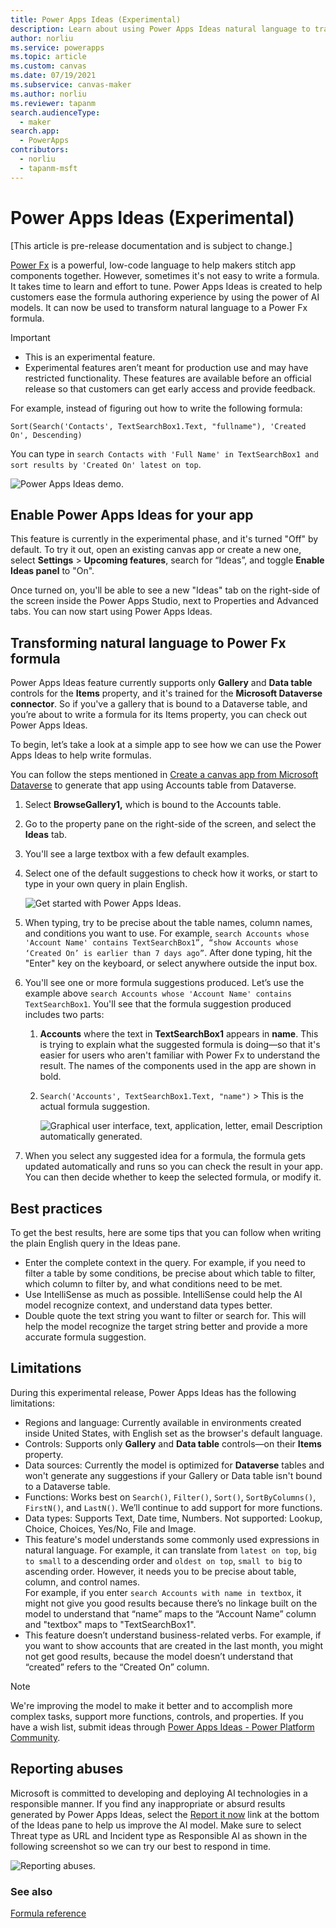 ```yaml
---
title: Power Apps Ideas (Experimental)
description: Learn about using Power Apps Ideas natural language to transform into Power Fx formulas.
author: norliu
ms.service: powerapps
ms.topic: article
ms.custom: canvas
ms.date: 07/19/2021
ms.subservice: canvas-maker
ms.author: norliu
ms.reviewer: tapanm
search.audienceType: 
  - maker
search.app: 
  - PowerApps
contributors:
  - norliu
  - tapanm-msft
---
```


# Power Apps Ideas (Experimental)

[This article is pre-release documentation and is subject to change.]

[Power Fx](/power-platform/power-fx/overview) is a powerful, low-code language to help makers stitch app components together. However, sometimes it's not easy to write a formula. It takes time to learn and effort to tune. Power Apps Ideas is created to help customers ease the formula authoring experience by using the power of AI models. It can
now be used to transform natural language to a Power Fx formula.

> [!IMPORTANT]
> - This is an experimental feature.
> - Experimental features aren’t meant for production use and may have restricted functionality. These features are available before an official release so that customers can get early access and provide feedback.

For example, instead of figuring out how to write the following formula:

```powerapps-dot
Sort(Search('Contacts', TextSearchBox1.Text, "fullname"), 'Created On', Descending)
```

You can type in `search Contacts with 'Full Name' in TextSearchBox1 and sort results by 'Created On' latest on top`.

![Power Apps Ideas demo.](media/power-apps-ideas/power-apps-ideas-demo.gif "Animation that shows how Power Apps Ideas work")

## Enable Power Apps Ideas for your app

This feature is currently in the experimental phase, and it's turned "Off" by default. To try it out, open an existing canvas app or create a new one, select **Settings** > **Upcoming features**, search for “Ideas”, and toggle **Enable Ideas panel** to "On".

Once turned on, you'll be able to see a new "Ideas" tab on the right-side of the screen inside the Power Apps Studio, next to Properties and Advanced tabs. You can now start using Power Apps Ideas.

## Transforming natural language to Power Fx formula

Power Apps Ideas feature currently supports only **Gallery** and **Data table** controls for the **Items** property, and it's trained for the **Microsoft Dataverse connector**. So if you've a gallery that is bound to a Dataverse table, and you’re about to write a formula for its Items property, you can check out Power Apps Ideas.

To begin, let’s take a look at a simple app to see how we can use the Power Apps Ideas to help write formulas.

You can follow the steps mentioned in [Create a canvas app from Microsoft Dataverse](data-platform-create-app.md) to generate that app using Accounts table from Dataverse.

1. Select **BrowseGallery1,** which is bound to the Accounts table.

1. Go to the property pane on the right-side of the screen, and select the **Ideas** tab.

1. You'll see a large textbox with a few default examples.

1. Select one of the default suggestions to check how it works, or start to type in your own query in plain English.

    ![Get started with Power Apps Ideas.](media/power-apps-ideas/power-apps-ideas.png "Get started with Power Apps Ideas")

1. When typing, try to be precise about the table names, column names, and conditions you want to use. For example, `search Accounts whose 'Account Name' contains TextSearchBox1”, “show Accounts whose ‘Created On’ is earlier than 7 days ago”`. After done typing, hit the "Enter" key on the keyboard, or select anywhere outside the input box.

1. You'll see one or more formula suggestions produced. Let’s use the example above `search Accounts whose 'Account Name' contains TextSearchBox1`. You'll see that the formula suggestion produced includes two parts:

    1. **Accounts** where the text in **TextSearchBox1** appears in **name**. This is trying to explain what the suggested formula is doing&mdash;so that it's easier for users who aren't familiar with Power Fx to understand the result. The names of the components used in the app are shown in bold.

    1. `Search('Accounts', TextSearchBox1.Text, "name")` > This is the actual formula suggestion.

        ![Graphical user interface, text, application, letter, email Description automatically generated.](media/power-apps-ideas/ideas-example.png)

1. When you select any suggested idea for a formula, the formula gets updated automatically and runs so you can check the result in your app. You can then decide whether to keep the selected formula, or modify it.

## Best practices

To get the best results, here are some tips that you can follow when writing the plain English query in the Ideas pane.

- Enter the complete context in the query. For example, if you need to filter a table by some conditions, be precise about which table to filter, which column to filter by, and what conditions need to be met.
- Use IntelliSense as much as possible. IntelliSense could help the AI model recognize context, and understand data types better.
- Double quote the text string you want to filter or search for. This will help the model recognize the target string better and provide a more accurate formula suggestion.

## Limitations

During this experimental release, Power Apps Ideas has the following limitations:

- Regions and language: Currently available in environments created inside United States, with English set as the browser's default language.
- Controls: Supports only **Gallery** and **Data table** controls&mdash;on their **Items** property.
- Data sources: Currently the model is optimized for **Dataverse** tables and won't generate any suggestions if your Gallery or Data table isn't bound to a Dataverse table.
- Functions: Works best on `Search()`, `Filter()`, `Sort()`, `SortByColumns()`, `FirstN()`, and `LastN()`. We’ll continue to add support for more functions.
- Data types: Supports Text, Date time, Numbers. Not supported: Lookup, Choice, Choices, Yes/No, File and Image.
- This feature's model understands some commonly used expressions in natural  language. For example, it can translate from `latest on top`, `big to small` to a descending order and `oldest on top`, `small to big` to ascending order. However, it needs you to be precise about table, column, and control names. <br> For example, if you enter `search Accounts with name in textbox`, it might not give you good results because there’s no linkage built on the model to understand that “name” maps to the “Account Name” column and "textbox" maps to "TextSearchBox1". <br> 
- This feature doesn’t understand business-related verbs. For example, if you want to show accounts that are created in the last month, you might not get good results, because the model doesn’t understand that “created” refers to the “Created On” column.

> [!NOTE]
> We're improving the model to make it better and to accomplish more complex tasks, support more functions, controls, and properties. If you have a wish list, submit ideas through [Power Apps Ideas - Power Platform Community](https://powerusers.microsoft.com/t5/Power-Apps-Ideas/idb-p/PowerAppsIdeas).

## Reporting abuses

Microsoft is committed to developing and deploying AI technologies in a responsible manner. If you find any inappropriate or absurd results generated by Power Apps
Ideas, select the [Report it now](https://msrc.microsoft.com/report/abuse) link at the bottom of the Ideas pane to help us improve the AI model. Make sure to select Threat type as URL and Incident type as Responsible AI as shown in the following screenshot so we can try our best to respond in time.

![Reporting abuses.](media/power-apps-ideas/report.png "Reporting abuses")

### See also

[Formula reference](formula-reference.md)
